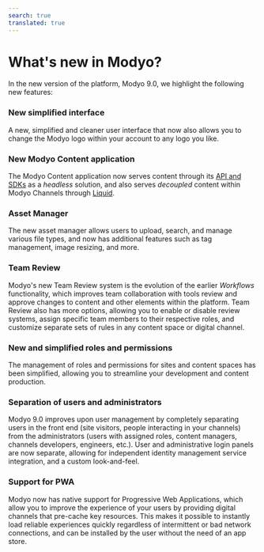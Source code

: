 ```yaml
---
search: true
translated: true
---
```


# What's new in Modyo?

In the new version of the platform, Modyo 9.0, we highlight the following new features:

### New simplified interface

A new, simplified and cleaner user interface that now also allows you to change the Modyo logo within your account to any logo you like.

### New Modyo Content application

The Modyo Content application now serves content through its [API and SDKs](/en/platform/content/public-api-reference.html) as a _headless_ solution, and also serves _decoupled_ content within Modyo Channels through [Liquid](/en/platform/channels/liquid-markup.html).

### Asset Manager

The new asset manager allows users to upload, search, and manage various file types, and now has additional features such as tag management, image resizing, and more.

### Team Review

Modyo's new Team Review system is the evolution of the earlier _Workflows_ functionality, which improves team collaboration with tools review and approve changes to content and other elements within the platform. Team Review also has more options, allowing you to enable or disable review systems, assign specific team members to their respective roles, and customize separate sets of rules in any content space or digital channel.

### New and simplified roles and permissions

The management of roles and permissions for sites and content spaces has been simplified, allowing you to streamline your development and content production.

### Separation of users and administrators

Modyo 9.0 improves upon user management by completely separating users in the front end (site visitors, people interacting in your channels) from the administrators (users with assigned roles, content managers, channels developers, engineers, etc.). User and administrative login panels are now separate, allowing for independent identity management service integration, and a custom look-and-feel.

### Support for PWA

Modyo now has native support for Progressive Web Applications, which allow you to improve the experience of your users by providing digital channels that pre-cache key resources. This makes it possible to instantly load reliable experiences quickly regardless of intermittent or bad network connections, and can be installed by the user without the need of an app store.

